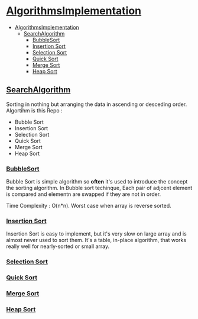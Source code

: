 # [AlgorithmsImplementation](https://github.com/codeperfectplus)

- [AlgorithmsImplementation](#algorithmsimplementation)
  - [SearchAlgorithm](#searchalgorithm)
    - [BubbleSort](#bubblesort)
    - [Insertion Sort](#insertion-sort)
    - [Selection Sort](#selection-sort)
    - [Quick Sort](#quick-sort)
    - [Merge Sort](#merge-sort)
    - [Heap Sort](#heap-sort)

## [SearchAlgorithm](#searchalgorithm)

Sorting in nothing but arranging the data in ascending or desceding order.
Algortihm is this Repo :

- Bubble Sort
- Insertion Sort
- Selection Sort
- Quick Sort
- Merge Sort
- Heap Sort

### [BubbleSort](/Bubble%20Sort.py)

Bubble Sort is simple algorithm so **often** it's used to introduce the concept the sorting algorithm.
In Bubble sort techinque, Each pair of adjcent element is compared and elementn are swapped if they are not in order.

Time Complexity : O(n*n). Worst case when array is reverse sorted.

### [Insertion Sort](#insertion-sort)

Insertion Sort is easy to implement, but it's very slow on large array and is almost never used to sort them.
It's a table, in-place algorithm, that works really well for nearly-sorted or small array.

### [Selection Sort](#selection-sort)

### [Quick Sort](#quick-sort)

### [Merge Sort](#merge-sort)

### [Heap Sort](#heap-sort)
